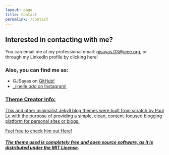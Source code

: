 ```yaml
---
layout: page
title: Contact
permalink: /contact
---
```

## Interested in contacting with me?
You can email me at my professional email: [gjsayas.03@ieee.org](<mail.to:gjsayas.03@ieee.org>), or through my LinkedIn profile by clicking <a herf="www.linkedin.com/in/getsie-jinelle-sayas-de-la-rosa-a02a97242">here!

### Also, you can find me as: 
- GJSayas on <a href="https://github.com/GJSayas">GitHub!
- _jinelle.odd on <a href="https://www.instagram.com/_jinelle.odd/">Instagram!



### Theme Creator Info: 
This and other minimalist Jekyll blog themes were built from scratch by Paul Le with the purpose of providing a simple, clean, content-focused blogging platform for personal sites or blogs. 

Feel free to check him out <a href="https://github.com/LeNPaul/"> Here!

##### The theme used is completely free and open source software, as it is distributed under the [MIT License](http://choosealicense.com/licenses/mit/).

